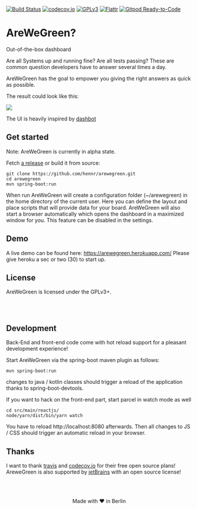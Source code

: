 [![Build Status](https://travis-ci.org/hennr/arewegreen.svg?branch=master)](https://travis-ci.org/hennr/arewegreen)
[![codecov.io](https://codecov.io/github/hennr/arewegreen/coverage.svg?branch=master)](https://codecov.io/github/hennr/arewegreen?branch=master)
[![GPLv3](https://img.shields.io/badge/licence-GPLv3-brightgreen.svg)](http://www.gnu.org/licenses/gpl-3.0.html)
[![Flattr](http://api.flattr.com/button/flattr-badge-large.png)](https://flattr.com/submit/auto?user_id=hennr&url=https://github.com/hennr/arewegreen&title=AreWeGreen&language=java&tags=github&category=software)
[![Gitpod Ready-to-Code](https://img.shields.io/badge/Gitpod-ready--to--code-blue?logo=gitpod)](https://gitpod.io/#https://github.com/hennr/arewegreen)

# AreWeGreen?

Out-of-the-box dashboard

Are all Systems up and running fine?
Are all tests passing?
These are common question developers have to answer several times a day.

AreWeGreen has the goal to empower you giving the right answers as quick as possible.

The result could look like this:

![](screenshot.png)

The UI is heavily inspired by [dashbot](https://github.com/sbstnmsch/dashbot/)


## Get started

Note: AreWeGreen is currently in alpha state.

Fetch [a release](https://github.com/hennr/arewegreen/releases) or build it from source:

    git clone https://github.com/hennr/arewegreen.git
    cd arewegreen
    mvn spring-boot:run

When run AreWeGreen will create a configuration folder (~/arewegreen) in the home directory of the current user.
Here you can define the layout and place scripts that will provide data for your board.
AreWeGreen will also start a browser automatically which opens the dashboard in a maximized window for you.
This feature can be disabled in the settings.

## Demo

A live demo can be found here: https://arewegreen.herokuapp.com/
Please give heroku a sec or two (30) to start up.

## License

AreWeGreen is licensed under the GPLv3+.

</br></br>

## Development

Back-End and front-end code come with hot reload support for a pleasant development experience!

Start AreWeGreen via the spring-boot maven plugin as follows:

    mvn spring-boot:run

changes to java / kotlin classes should trigger a reload of the application thanks to spring-boot-devtools.

If you want to hack on the front-end part, start parcel in watch mode as well

    cd src/main/reactjs/
    node/yarn/dist/bin/yarn watch

You have to reload http://localhost:8080 afterwards. Then all changes to JS / CSS should trigger an automatic reload in your browser.

## Thanks

I want to thank [travis](https://travis-ci.org/) and [codecov.io](https://codecov.io/) for their free open source plans!
AreweGreen is also supported by [jetBrains](https://www.jetbrains.com/?from=arewegreen) with an open source license!

</br></br>
<p align="center">Made with ♥ in Berlin</p>
